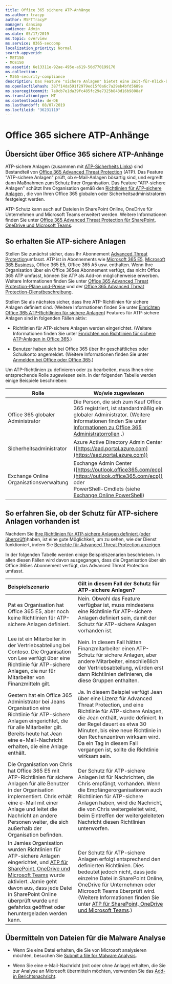 ```yaml
---
title: Office 365 sichere ATP-Anhänge
ms.author: tracyp
author: MSFTTracyP
manager: dansimp
audience: Admin
ms.date: 05/17/2019
ms.topic: overview
ms.service: O365-seccomp
localization_priority: Normal
search.appverid:
- MET150
- MOE150
ms.assetid: 6e13311e-92ae-495e-a619-56d770199170
ms.collection:
- M365-security-compliance
description: Das Feature "sichere Anlagen" bietet eine Zeit-für-Klick-Überprüfung von e-Mail-Anlagen. Verwenden Sie sichere Anlagen, um Ihre Organisation vor böswilligen Dateien zu schützen, die Personen in e-Mails senden oder empfangen.
ms.openlocfilehash: 387f14da591f2979ed15f0a6c7a29eb4bfd5689e
ms.sourcegitcommit: 7a0cb7e1da39fc485fc29e7325b843d16b9808af
ms.translationtype: MT
ms.contentlocale: de-DE
ms.lasthandoff: 08/07/2019
ms.locfileid: "36231119"
---
```

# <a name="office-365-atp-safe-attachments"></a>Office 365 sichere ATP-Anhänge

## <a name="overview-of-office-365-atp-safe-attachments"></a>Übersicht über Office 365 sichere ATP-Anhänge

ATP-sichere Anlagen (zusammen mit [ATP-Sicherheits Links](atp-safe-links.md)) sind Bestandteil von [Office 365 Advanced Threat Protection](office-365-atp.md) (ATP). Das Feature "ATP-sichere Anlagen" prüft, ob e-Mail-Anlagen bösartig sind, und ergreift dann Maßnahmen zum Schutz Ihrer Organisation. Das Feature "ATP-sichere Anlagen" schützt Ihre Organisation gemäß den [Richtlinien für ATP-sichere Anlagen](set-up-atp-safe-attachments-policies.md) , die von Ihren Office 365 globalen oder Sicherheitsadministratoren festgelegt werden. 
  
ATP-Schutz kann auch auf Dateien in SharePoint Online, OneDrive für Unternehmen und Microsoft Teams erweitert werden. Weitere Informationen finden Sie unter [Office 365 Advanced Threat Protection für SharePoint, OneDrive und Microsoft Teams](atp-for-spo-odb-and-teams.md).
  
## <a name="how-to-get-atp-safe-attachments"></a>So erhalten Sie ATP-sichere Anlagen

Stellen Sie zunächst sicher, dass Ihr Abonnement [Advanced Threat Protection](office-365-atp.md)umfasst. ATP ist in Abonnements wie [Microsoft 365 E5](https://www.microsoft.com/microsoft-365/enterprise/home), [Microsoft 365 Business](https://www.microsoft.com/microsoft-365/business), Office 365 E5, Office 365 A5 usw. enthalten. Wenn Ihre Organisation über ein Office 365es Abonnement verfügt, das nicht Office 365 ATP umfasst, können Sie ATP als Add-on möglicherweise erwerben. Weitere Informationen finden Sie unter [Office 365 Advanced Threat Protection-Pläne und-Preise](https://products.office.com/exchange/advance-threat-protection) und der [Office 365 Advanced Threat Protection-Dienstbeschreibung](https://docs.microsoft.com/office365/servicedescriptions/office-365-advanced-threat-protection-service-description). 

Stellen Sie als nächstes sicher, dass Ihre ATP-Richtlinien für sichere Anlagen definiert sind. (Weitere Informationen finden Sie unter [Einrichten Office 365 ATP-Richtlinien für sichere Anlagen](set-up-atp-safe-attachments-policies.md)) Features für ATP-sichere Anlagen sind in folgenden Fällen aktiv:
  
- Richtlinien für ATP-sichere Anlagen werden eingerichtet. (Weitere Informationen finden Sie unter [Einrichten von Richtlinien für sichere ATP-Anlagen in Office 365](set-up-atp-safe-attachments-policies.md).)

- Benutzer haben sich bei Office 365 über Ihr geschäftliches oder Schulkonto angemeldet. (Weitere Informationen finden Sie unter [Anmelden bei Office oder Office 365](https://support.office.com/article/b9582171-fd1f-4284-9846-bdd72bb28426).)

Um ATP-Richtlinien zu definieren oder zu bearbeiten, muss Ihnen eine entsprechende Rolle zugewiesen sein. In der folgenden Tabelle werden einige Beispiele beschrieben:

|Rolle  |Wo/wie zugewiesen  |
|---------|---------|
|Office 365 globaler Administrator |Die Person, die sich zum Kauf Office 365 registriert, ist standardmäßig ein globaler Administrator. (Weitere Informationen finden Sie unter [Informationen zu Office 365 Administratorrollen](https://docs.microsoft.com/office365/admin/add-users/about-admin-roles) .)         |
|Sicherheitsadministrator |Azure Active Directory Admin Center ([https://aad.portal.azure.com](https://aad.portal.azure.com))|
|Exchange Online Organisationsverwaltung |Exchange Admin Center ([https://outlook.office365.com/ecp](https://outlook.office365.com/ecp)) <br>oder <br>  PowerShell-Cmdlets (siehe [Exchange Online PowerShell](https://docs.microsoft.com/powershell/exchange/exchange-online/exchange-online-powershell?view=exchange-ps)) |

## <a name="how-to-know-if-atp-safe-attachments-protection-is-in-place"></a>So erfahren Sie, ob der Schutz für ATP-sichere Anlagen vorhanden ist

Nachdem Sie [Ihre Richtlinien für ATP-sichere Anlagen definiert (oder überprüft)](set-up-atp-safe-attachments-policies.md)haben, ist eine gute Möglichkeit, um zu sehen, wie der Dienst funktioniert, indem Sie [Berichte für Advanced Threat Protection anzeigen](view-reports-for-atp.md).
  
In der folgenden Tabelle werden einige Beispielszenarien beschrieben. In allen diesen Fällen wird davon ausgegangen, dass die Organisation über ein Office 365es Abonnement verfügt, das Advanced Threat Protection umfasst.
  
|**Beispielszenario**|**Gilt in diesem Fall der Schutz für ATP-sichere Anlagen?**|
|:-----|:-----|
|Pat es Organisation hat Office 365 E5, aber noch keine Richtlinien für ATP-sichere Anlagen definiert.  <br/> |Nein. Obwohl das Feature verfügbar ist, muss mindestens eine Richtlinie für ATP-sichere Anlagen definiert sein, damit der Schutz für ATP-sichere Anlagen vorhanden ist.  <br/> |
|Lee ist ein Mitarbeiter in der Vertriebsabteilung bei Contoso. Die Organisation von Lee verfügt über eine Richtlinie für ATP-sichere Anlagen, die nur für Mitarbeiter von Finanzmitteln gilt.  <br/> |Nein. In diesem Fall hätten Finanzmitarbeiter einen ATP-Schutz für sichere Anlagen, aber andere Mitarbeiter, einschließlich der Vertriebsabteilung, würden erst dann Richtlinien definieren, die diese Gruppen enthalten.  <br/> |
|Gestern hat ein Office 365 Administrator bei Jeans Organisation eine Richtlinie für ATP-sichere Anlagen eingerichtet, die für alle Mitarbeiter gilt. Bereits heute hat Jean eine e-Mail-Nachricht erhalten, die eine Anlage enthält.  <br/> |Ja. In diesem Beispiel verfügt Jean über eine Lizenz für Advanced Threat Protection, und eine Richtlinie für ATP-sichere Anlagen, die Jean enthält, wurde definiert. In der Regel dauert es etwa 30 Minuten, bis eine neue Richtlinie in den Rechenzentren wirksam wird. Da ein Tag in diesem Fall vergangen ist, sollte die Richtlinie wirksam sein.  <br/> |
|Die Organisation von Chris hat Office 365 E5 mit ATP-Richtlinien für sichere Anlagen für alle Benutzer in der Organisation implementiert. Chris erhält eine e-Mail mit einer Anlage und leitet die Nachricht an andere Personen weiter, die sich außerhalb der Organisation befinden.  <br/> |Der Schutz für ATP-sichere Anlagen ist für Nachrichten, die Chris empfängt, vorhanden. Wenn die Empfängerorganisationen auch Richtlinien für ATP-sichere Anlagen haben, wird die Nachricht, die von Chris weitergeleitet wird, beim Eintreffen der weitergeleiteten Nachricht diesen Richtlinien unterworfen.  <br/> |
|In Jamies Organisation wurden Richtlinien für ATP-sichere Anlagen eingerichtet, und [ATP für SharePoint, OneDrive und Microsoft Teams](atp-for-spo-odb-and-teams.md) wurde aktiviert. Jamie geht davon aus, dass jede Datei in SharePoint Online überprüft wurde und gefahrlos geöffnet oder heruntergeladen werden kann.  <br/> |Der Schutz für ATP-sichere Anlagen erfolgt entsprechend den definierten Richtlinien. Dies bedeutet jedoch nicht, dass jede einzelne Datei in SharePoint Online, OneDrive für Unternehmen oder Microsoft Teams überprüft wird. (Weitere Informationen finden Sie unter [ATP für SharePoint, OneDrive und Microsoft Teams](atp-for-spo-odb-and-teams.md).)  <br/> |

## <a name="submitting-files-for-malware-analysis"></a>Übermitteln von Dateien für die Malware Analyse

- Wenn Sie eine Datei erhalten, die Sie von Microsoft analysieren möchten, besuchen Sie [Submit a file for Malware Analysis](https://aka.ms/wdsi/submit).

- Wenn Sie eine e-Mail-Nachricht (mit oder ohne Anlage) erhalten, die Sie zur Analyse an Microsoft übermitteln möchten, verwenden Sie das [Add-in Berichtsnachricht](enable-the-report-message-add-in.md).
